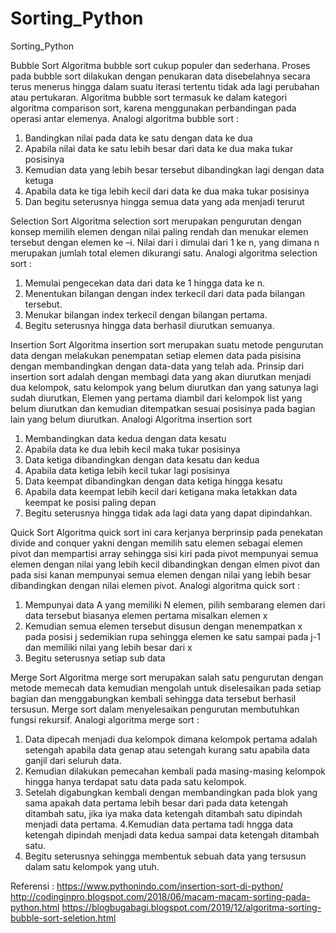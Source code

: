 # Sorting_Python
Sorting_Python

Bubble Sort
Algoritma bubble sort cukup populer dan sederhana. Proses pada bubble sort dilakukan dengan penukaran data disebelahnya secara terus menerus hingga dalam suatu iterasi tertentu tidak ada lagi perubahan atau pertukaran. Algoritma bubble sort termasuk ke dalam kategori algoritma comparison sort, karena menggunakan perbandingan pada operasi antar elemenya.
Analogi algoritma bubble sort :
1. Bandingkan nilai pada data ke satu dengan data ke dua
2. Apabila nilai data ke satu lebih besar dari data ke dua maka tukar posisinya
3. Kemudian data yang lebih besar tersebut dibandingkan lagi dengan data ketuga
4. Apabila data ke tiga lebih kecil dari data ke dua maka tukar posisinya
5. Dan begitu seterusnya hingga semua data yang ada menjadi terurut

Selection Sort
Algoritma selection sort merupakan pengurutan dengan konsep memilih elemen dengan nilai paling rendah dan menukar elemen tersebut dengan elemen ke –i. Nilai dari i dimulai dari 1 ke n, yang dimana n merupakan jumlah total elemen dikurangi satu.
Analogi algoritma selection sort :
1. Memulai pengecekan data dari data ke 1 hingga data ke n.
2. Menentukan bilangan dengan index terkecil dari data pada bilangan tersebut.
3. Menukar bilangan index terkecil dengan bilangan pertama.
4. Begitu seterusnya hingga data berhasil diurutkan semuanya.

Insertion Sort
Algoritma insertion sort merupakan suatu metode pengurutan data dengan melakukan penempatan setiap elemen data pada pisisina dengan membandingkan dengan data-data yang telah ada. Prinsip dari insertion sort adalah dengan membagi data yang akan diurutkan menjadi dua kelompok, satu kelompok yang belum diurutkan dan yang satunya lagi sudah diurutkan, Elemen yang pertama diambil dari kelompok list yang belum diurutkan dan kemudian ditempatkan sesuai posisinya pada bagian lain yang belum diurutkan.
Analogi Algoritma insertion sort
1. Membandingkan data kedua dengan data kesatu
2. Apabila data ke dua lebih kecil maka tukar posisinya
3. Data ketiga dibandingkan dengan data kesatu dan kedua
4. Apabila data ketiga lebih kecil tukar lagi posisinya
5. Data keempat dibandingkan dengan data ketiga hingga kesatu
6. Apabila data keempat lebih kecil dari ketigana maka letakkan data keempat ke posisi paling depan
7. Begitu seterusnya hingga tidak ada lagi data yang dapat dipindahkan.

Quick Sort
Algoritma quick sort ini cara kerjanya berprinsip pada penekatan divide and conquer yakni dengan memilih satu elemen sebagai elemen pivot dan mempartisi array sehingga sisi kiri pada pivot mempunyai semua elemen dengan nilai yang lebih kecil dibandingkan dengan elmen pivot dan pada sisi kanan mempunyai semua elemen dengan nilai yang lebih besar dibandingkan dengan nilai elemen pivot.
Analogi algoritma quick sort :
1. Mempunyai data A yang memiliki N elemen, pilih sembarang elemen dari data tersebut biasanya elemen pertama misalkan elemen x
2. Kemudian semua elemen tersebut disusun dengan menempatkan x pada posisi j sedemikian rupa sehingga elemen ke satu sampai pada j-1 dan memiliki nilai yang lebih besar dari x
3. Begitu seterusnya setiap sub data

Merge Sort
Algoritma merge sort merupakan salah satu pengurutan dengan metode memecah data kemudian mengolah untuk diselesaikan pada setiap bagian dan menggabungkan kembali sehingga data tersebut berhasil tersusun. Merge sort dalam menyelesaikan pengurutan membutuhkan fungsi rekursif.
Analogi algoritma merge sort :
1. Data dipecah menjadi dua kelompok dimana kelompok pertama adalah setengah apabila data genap atau setengah kurang satu apabila data ganjil dari seluruh data.
2. Kemudian dilakukan pemecahan kembali pada masing-masing kelompok hingga hanya terdapat satu data pada satu kelompok.
3. Setelah digabungkan kembali dengan membandingkan pada blok yang sama apakah data pertama lebih besar dari pada data ketengah ditambah satu, jika iya maka data ketengah ditambah satu dipindah menjadi data pertama.
4.Kemudian data pertama tadi hngga data ketengah dipindah menjadi data kedua sampai data ketengah ditambah satu.
5. Begitu seterusnya sehingga membentuk sebuah data yang tersusun dalam satu kelompok yang utuh.

Referensi :
https://www.pythonindo.com/insertion-sort-di-python/
http://codinginpro.blogspot.com/2018/06/macam-macam-sorting-pada-python.html
https://blogbugabagi.blogspot.com/2019/12/algoritma-sorting-bubble-sort-seletion.html
